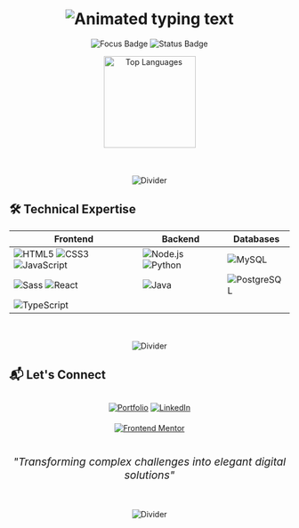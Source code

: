 <h1 align="center">
  <img src="https://readme-typing-svg.demolab.com?font=Fira+Code&size=30&duration=2800&pause=1000&color=38A3A5&center=true&vCenter=true&width=800&lines=Full+Stack+Developer;Digital+Solutions+Partner;Clean+Code+Advocate" alt="Animated typing text" />
</h1>

<p align="center">
  <img src="https://img.shields.io/badge/Focus-Web%20Development-38A3A5?style=flat&logo=github" alt="Focus Badge">
  <img src="https://img.shields.io/badge/Status-Available%20for%20Projects-38A3A5?style=flat" alt="Status Badge">
</p>

<div align="center">
  <img src="https://github-readme-stats.vercel.app/api/top-langs/?username=3eze3&layout=compact&theme=transparent&hide_border=true&title_color=38A3A5&text_color=333" alt="Top Languages" height="165">
</div>

<div align="center" style="margin-top: 50px">
  
![Divider](https://raw.githubusercontent.com/andreasbm/readme/master/assets/lines/colored.png)

</div>

## 🛠️ Technical Expertise

<div align="center">
  
| **Frontend** | **Backend** | **Databases** |
|--------------|-------------|---------------|
| <img src="https://img.shields.io/badge/HTML5-E34F26?style=for-the-badge&logo=html5&logoColor=white" alt="HTML5"> <img src="https://img.shields.io/badge/CSS3-1572B6?style=for-the-badge&logo=css3&logoColor=white" alt="CSS3"> <img src="https://img.shields.io/badge/JavaScript-F7DF1E?style=for-the-badge&logo=javascript&logoColor=black" alt="JavaScript"> | <img src="https://img.shields.io/badge/Node.js-339933?style=for-the-badge&logo=nodedotjs&logoColor=white" alt="Node.js"> <img src="https://img.shields.io/badge/Python-3776AB?style=for-the-badge&logo=python&logoColor=white" alt="Python"> | <img src="https://img.shields.io/badge/MySQL-4479A1?style=for-the-badge&logo=mysql&logoColor=white" alt="MySQL"> |
| <img src="https://img.shields.io/badge/Sass-CC6699?style=for-the-badge&logo=sass&logoColor=white" alt="Sass"> <img src="https://img.shields.io/badge/React-61DAFB?style=for-the-badge&logo=react&logoColor=black" alt="React"> | <img src="https://img.shields.io/badge/Java-007396?style=for-the-badge&logo=openjdk&logoColor=white" alt="Java"> | <img src="https://img.shields.io/badge/PostgreSQL-4169E1?style=for-the-badge&logo=postgresql&logoColor=white" alt="PostgreSQL"> |
| <img src="https://img.shields.io/badge/TypeScript-3178C6?style=for-the-badge&logo=typescript&logoColor=white" alt="TypeScript"> |  |  |

</div>
<div align="center" style="margin-top: 50px">
  
![Divider](https://raw.githubusercontent.com/andreasbm/readme/master/assets/lines/colored.png)

</div>

## 📬 Let's Connect

<div align="center" style="margin-top: 30px">

[![Portfolio](https://custom-icon-badges.demolab.com/badge/View_Portfolio-38A3A5?style=for-the-badge&logo=link.svg&logoColor=white)](https://yourportfolio.com)
[![LinkedIn](https://custom-icon-badges.demolab.com/badge/Connect_LinkedIn-0077B5?style=for-the-badge&logo=linkedin.svg&logoColor=white)](https://linkedin.com/in/yourprofile)

</div>

<div align="center" style="margin-top: 20px">
  
[![Frontend Mentor](https://custom-icon-badges.demolab.com/badge/Frontend_Mentor-38A3A5?style=for-the-badge&logo=frontendmentor.svg&logoColor=white)](https://www.frontendmentor.io/profile/)

</div>

<p align="center" style="margin-top: 40px; font-size: 1.2rem">
  <em>"Transforming complex challenges into elegant digital solutions"</em>
</p>

<div align="center" style="margin-top: 50px">
  
![Divider](https://raw.githubusercontent.com/andreasbm/readme/master/assets/lines/colored.png)

</div>
